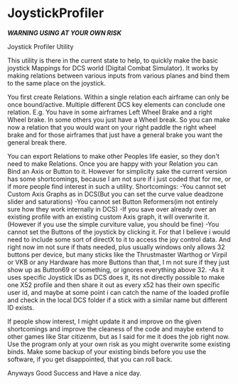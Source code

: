 # JoystickProfiler
***WARNING USING AT YOUR OWN RISK***

Joystick Profiler Utility

This utility is there in the current state to help, to quickly make the basic joystick Mappings for DCS world (Digital Combat Simulator).
It works by making relations between various inputs from various planes and bind them to the same place on the joystick.

You first create Relations. Within a single relation each airframe can only be once bound/active. Multiple different DCS key elements can conclude one relation. 
E.g. You have in some airframes Left Wheel Brake and a right Wheel brake. In some others you just have a Wheel break. So you can make now a relation that you would want on your
right paddle the right wheel brake and for those airframes that just have a general brake you want the general break there. 

You can export Relations to make other Peoples life easier, so they don't need to make Relations. 
Once you are happy with your Relation you can Bind an Axis or Button to it. 
However for simplicity sake the current version has some shortcomings, because I am not sure if i just coded that for me, or if more people find interest in such a utility.
Shortcomings:
-You cannot set Custom Axis Graphs as in DCS(But you can set the curve value deadzone slider and saturations)
-You cannot set Button Reformers(im not entirely sure how they work internally in DCS)
-If you save over already over an existing profile with an existing custom Axis graph, it will overwrite it. (However if you use the simple curviture value, you should be fine)
-You cannot set the Buttons of the joystick by clicking it. For that I believe i would need to include some sort of directX to it to access the joy control data. And right now im not sure if thats needed, plus usually windows only allows 32 buttons per device, but many sticks like the Thrustmaster Warthog or Virpil or VKB or any Hardware has more Buttons than that, I m not sure if they just show up as Button69 or something, or ignores everything above 32.
-As it uses specific Joystick IDs as DCS does it, its not directly possible to make one X52 profile and then share it out as every x52 has their own specific user id, and maybe at some point i can catch the name of the loaded profile and check in the local DCS folder if a stick with a similar name but different ID exists. 

If people show interest, I might update it and improve on the given shortcomings and improve the cleaness of the code and maybe extend to other games like Star citizenm, but as I said for me it does the job right now. 
Use the program only at your own risk as you might overwrite some existing binds. Make some backup of your existing binds before you use the software, if you get disappointed, that you can roll back.

Anyways Good Success and Have a nice day.
